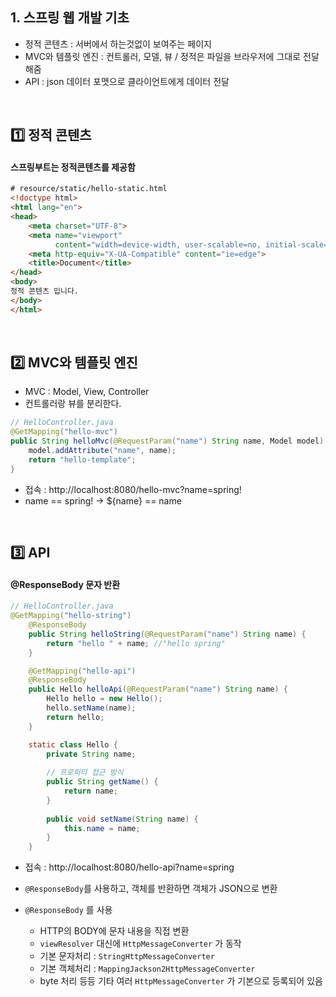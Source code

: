 ## 1. 스프링 웹 개발 기초

- 정적 콘텐츠 : 서버에서 하는것없이 보여주는 페이지
- MVC와 템플릿 엔진 : 컨트롤러, 모델, 뷰 / 정적은 파일을 브라우저에 그대로 전달해줌
- API : json 데이터 포맷으로 클라이언트에게 데이터 전달

<br/>

## 1️⃣ 정적 콘텐츠

#### 스프링부트는 정적콘텐츠를 제공함

```html
# resource/static/hello-static.html
<!doctype html>
<html lang="en">
<head>
    <meta charset="UTF-8">
    <meta name="viewport"
          content="width=device-width, user-scalable=no, initial-scale=1.0, maximum-scale=1.0, minimum-scale=1.0">
    <meta http-equiv="X-UA-Compatible" content="ie=edge">
    <title>Document</title>
</head>
<body>
정적 콘텐츠 입니다.
</body>
</html>
```
<br/>

## 2️⃣ MVC와 템플릿 엔진

- MVC : Model, View, Controller
- 컨트롤러랑 뷰를 분리한다.

```java
// HelloController.java
@GetMapping("hello-mvc")
public String helloMvc(@RequestParam("name") String name, Model model) {
    model.addAttribute("name", name);
    return "hello-template";
}
```

- 접속 : http://localhost:8080/hello-mvc?name=spring!
- name == spring! → ${name} == name

<br/>

## 3️⃣ API

#### @ResponseBody 문자 반환

```java
// HelloController.java
@GetMapping("hello-string")
    @ResponseBody
    public String helloString(@RequestParam("name") String name) {
        return "hello " + name; //"hello spring"
    }

    @GetMapping("hello-api")
    @ResponseBody
    public Hello helloApi(@RequestParam("name") String name) {
        Hello hello = new Hello();
        hello.setName(name);
        return hello;
    }

    static class Hello {
        private String name;
        
        // 프로퍼티 접근 방식     
        public String getName() {
            return name;
        }
        
        public void setName(String name) {
            this.name = name;
        }
    }
```

- 접속 : http://localhost:8080/hello-api?name=spring
- `@ResponseBody`를 사용하고, 객체를 반환하면 객체가 JSON으로 변환

- `@ResponseBody` 를 사용
    - HTTP의 BODY에 문자 내용을 직접 변환
    - `viewResolver` 대신에 `HttpMessageConverter` 가 동작
    - 기본 문자처리 : `StringHttpMessageConverter`
    - 기본 객체처리 : `MappingJackson2HttpMessageConverter`
    - byte 처리 등등 기타 여러 `HttpMessageConverter` 가 기본으로 등록되어 있음